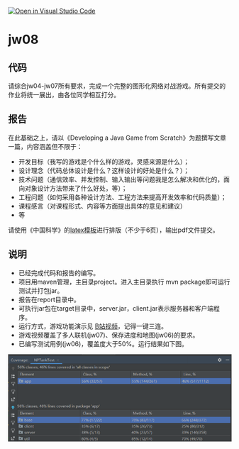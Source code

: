 [![Open in Visual Studio Code](https://classroom.github.com/assets/open-in-vscode-f059dc9a6f8d3a56e377f745f24479a46679e63a5d9fe6f495e02850cd0d8118.svg)](https://classroom.github.com/online_ide?assignment_repo_id=6470546&assignment_repo_type=AssignmentRepo)
# jw08

## 代码

请综合jw04-jw07所有要求，完成一个完整的图形化网络对战游戏。所有提交的作业将统一展出，由各位同学相互打分。


## 报告

在此基础之上，请以《Developing a Java Game from Scratch》为题撰写文章一篇，内容涵盖但不限于：
- 开发目标（我写的游戏是个什么样的游戏，灵感来源是什么）；
- 设计理念（代码总体设计是什么？这样设计的好处是什么？）；
- 技术问题（通信效率、并发控制、输入输出等问题我是怎么解决和优化的，面向对象设计方法带来了什么好处，等）；
- 工程问题（如何采用各种设计方法、工程方法来提高开发效率和代码质量）；
- 课程感言（对课程形式、内容等方面提出具体的意见和建议）
- 等

请使用《中国科学》的[latex模板](http://scis.scichina.com/download/ssi-template.zip)进行排版（不少于6页），输出pdf文件提交。

## 说明
- 已经完成代码和报告的编写。
- 项目用maven管理，主目录project。进入主目录执行 mvn package即可运行测试并打包jar。
- 报告在report目录中。
- 可执行jar包在target目录中，server.jar，client.jar表示服务器和客户端程序。
- 运行方式，游戏功能演示见 [B站视频](https://www.bilibili.com/video/BV1hY411p7mz?)，记得一键三连。
- 游戏视频覆盖了多人联机(jw07)、保存进度和地图(jw06)的要求。
- 已编写测试用例(jw06)，覆盖度大于50%。运行结果如下图。

![](./report/img/coverage.png)